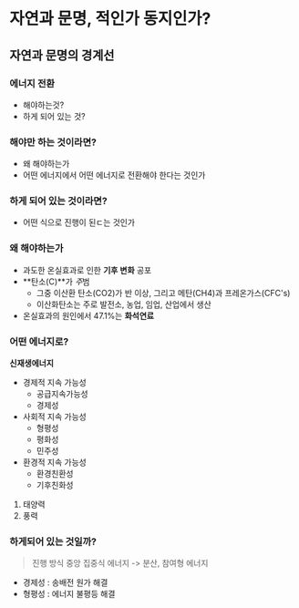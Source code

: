 # 자연과 문명, 적인가 동지인가?
## 자연과 문명의 경계선
### 에너지 전환
- 해야하는것?
- 하게 되어 있는 것?

### 해야만 하는 것이라면?
- 왜 해야하는가
- 어떤 에너지에서 어떤 에너지로 전환해야 한다는 것인가

### 하게 되어 있는 것이라면?
- 어떤 식으로 진행이 된ㄷ는 것인가

### 왜 해야하는가
- 과도한 온실효과로 인한 **기후 변화** 공포
- **탄소(C)**가 *주*범
	- 그중 이산환 탄소(CO2)가 반 이상, 그리고 메탄(CH4)과 프레온가스(CFC's)
	- 이산화탄소는 주로 발전소, 농업, 임업, 산업에서 생산
- 온실효과의 원인에서 47.1%는 **화석연료**

### 어떤 에너지로?
**신재생에너지**
- 경제적 지속 가능성
	- 공급지속가능성
	- 경제성
- 사회적 지속 가능성
	- 형평성
	- 평화성
	- 민주성
- 환경적 지속 가능성
	- 환경친환성
	- 기후친화성

1. 태양력
2. 풍력

### 하게되어 있는 것일까?
> 진행 방식
중앙 집중식 에너지 -> 분산, 참여형 에너지
- 경제성 : 송배전 원가 해결
- 형평성 : 에너지 불평등 해결
